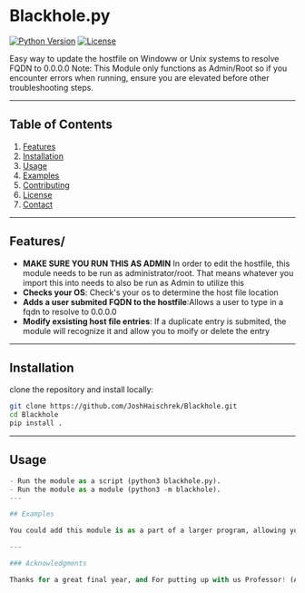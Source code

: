 # Blackhole.py

[![Python Version](https://img.shields.io/badge/python-3.x-blue)](https://www.python.org/)
[![License](https://img.shields.io/badge/license-MIT-green)](LICENSE)

Easy way to update the hostfile on Windoww or Unix systems to resolve FQDN to 0.0.0.0
Note: This Module only functions as Admin/Root so if you encounter errors when running, ensure you are elevated before other troubleshooting steps. 

---

## Table of Contents

1. [Features](#features)
2. [Installation](#installation)
3. [Usage](#usage)
4. [Examples](#examples)
5. [Contributing](#contributing)
6. [License](#license)
7. [Contact](#contact)

---

## Features/

- **MAKE SURE YOU RUN THIS AS ADMIN** In order to edit the hostfile, this module needs to be run as administrator/root. That means whatever you import this into needs to also be run as Admin to utilize this
- **Checks your OS**: Check's your os to determine the host file location
- **Adds a user submited FQDN to the hostfile**:Allows a user to type in a fqdn to resolve to 0.0.0.0
- **Modify exsisting host file entries**: If a duplicate entry is submited, the module will recognize it and allow you to moify or delete the entry


---

## Installation
clone the repository and install locally:

```bash
git clone https://github.com/JoshHaischrek/Blackhole.git
cd Blackhole
pip install .
```

---

## Usage


```python
- Run the module as a script (python3 blackhole.py).
- Run the module as a module (python3 -m blackhole).
---

## Examples

You could add this module is as a part of a larger program, allowing you to access and blackhole a designated FQDN. This could be useful for testing webservers, server certificates or security. For example you could create a program that mimics a favorites bar. The user enters a FQDN for what they want added to favorits, and it instead, adds it to the host file and stops it being resolved.

---

### Acknowledgments

Thanks for a great final year, and For putting up with us Professor! (Also thanks to stack overflow for the assist with the FileNotFoundError. I completly forgot about try/except from the previous labs, and https://www.makeareadme.com for the template for this readme. Never used MD language and wanted it to be properly formated.
